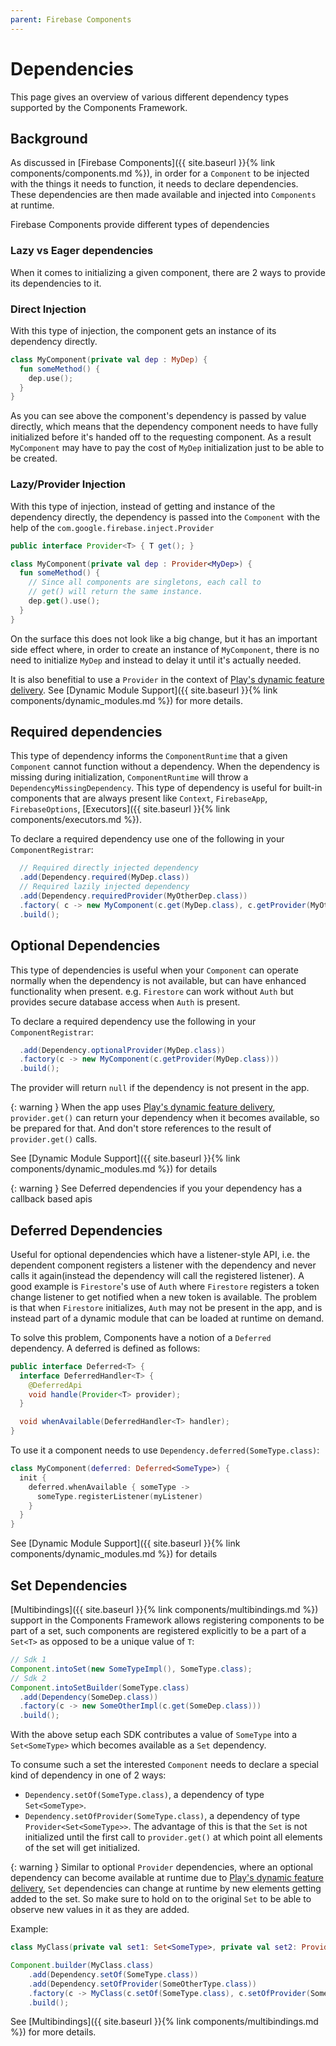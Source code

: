 ```yaml
---
parent: Firebase Components
---
```


# Dependencies

This page gives an overview of various different dependency types supported by the Components Framework.

## Background

As discussed in [Firebase Components]({{ site.baseurl }}{% link components/components.md %}), in order
for a `Component` to be injected with the things it needs to function, it needs to declare dependencies.
These dependencies are then made available and injected into `Components` at runtime.

Firebase Components provide different types of dependencies

### Lazy vs Eager dependencies

When it comes to initializing a given component, there are 2 ways to provide its dependencies to it.

### Direct Injection

With this type of injection, the component gets an instance of its dependency directly.

```kotlin
class MyComponent(private val dep : MyDep) {
  fun someMethod() {
    dep.use();
  }
}
```

As you can see above the component's dependency is passed by value directly,
which means that the dependency component needs to have fully initialized before
it's handed off to the requesting component. As a result `MyComponent` may have to pay the cost
of `MyDep` initialization just to be able to be created.

### Lazy/Provider Injection

With this type of injection, instead of getting and instance of the dependency directly, the dependency
is passed into the `Component` with the help of the `com.google.firebase.inject.Provider`

```java
public interface Provider<T> { T get(); }
```

```kotlin
class MyComponent(private val dep : Provider<MyDep>) {
  fun someMethod() {
    // Since all components are singletons, each call to
    // get() will return the same instance.
    dep.get().use();
  }
}
```

On the surface this does not look like a big change, but it has an important side effect where,
in order to create an instance of `MyComponent`, there is no need to initialize `MyDep` and instead
to delay it until it's actually needed.

It is also benefitial to use a `Provider` in the context of [Play's dynamic feature delivery](https://developer.android.com/guide/playcore/feature-delivery).
See [Dynamic Module Support]({{ site.baseurl }}{% link components/dynamic_modules.md %}) for more details.

## Required dependencies

This type of dependency informs the `ComponentRuntime` that a given `Component` cannot function without a dependency.
When the dependency is missing during initialization, `ComponentRuntime` will throw a `DependencyMissingDependency`.
This type of dependency is useful for built-in components that are always present like `Context`, `FirebaseApp`,
`FirebaseOptions`, [Executors]({{ site.baseurl }}{% link components/executors.md %}).

To declare a required dependency use one of the following in your `ComponentRegistrar`:

```java
  // Required directly injected dependency
  .add(Dependency.required(MyDep.class))
  // Required lazily injected dependency
  .add(Dependency.requiredProvider(MyOtherDep.class))
  .factory( c -> new MyComponent(c.get(MyDep.class), c.getProvider(MyOtherDep.class)))
  .build();
```

## Optional Dependencies

This type of dependencies is useful when your `Component` can operate normally when the dependency is not
available, but can have enhanced functionality when present. e.g. `Firestore` can work without `Auth` but
provides secure database access when `Auth` is present.

To declare a required dependency use the following in your `ComponentRegistrar`:

```java
  .add(Dependency.optionalProvider(MyDep.class))
  .factory(c -> new MyComponent(c.getProvider(MyDep.class)))
  .build();
```

The provider will return `null` if the dependency is not present in the app.

{: warning }
When the app uses [Play's dynamic feature delivery](https://developer.android.com/guide/playcore/feature-delivery),
`provider.get()` can return your dependency when it becomes available, so be prepared for that.
And don't store references to the result of `provider.get()` calls.

See [Dynamic Module Support]({{ site.baseurl }}{% link components/dynamic_modules.md %}) for details

{: warning }
See Deferred dependencies if you your dependency has a callback based apis

## Deferred Dependencies

Useful for optional dependencies which have a listener-style API, i.e. the dependent component registers a
listener with the dependency and never calls it again(instead the dependency will call the registered listener).
A good example is `Firestore`'s use of `Auth` where `Firestore` registers a token change listener to get
notified when a new token is available. The problem is that when `Firestore` initializes, `Auth` may not be
present in the app, and is instead part of a dynamic module that can be loaded at runtime on demand.

To solve this problem, Components have a notion of a `Deferred` dependency. A deferred is defined as follows:

```java
public interface Deferred<T> {
  interface DeferredHandler<T> {
    @DeferredApi
    void handle(Provider<T> provider);
  }

  void whenAvailable(DeferredHandler<T> handler);
}
```

To use it a component needs to use `Dependency.deferred(SomeType.class)`:

```kotlin
class MyComponent(deferred: Deferred<SomeType>) {
  init {
    deferred.whenAvailable { someType ->
      someType.registerListener(myListener)
    }
  }
}
```

See [Dynamic Module Support]({{ site.baseurl }}{% link components/dynamic_modules.md %}) for details

## Set Dependencies

[Multibindings]({{ site.baseurl }}{% link components/multibindings.md %}) support in the Components Framework allows
registering components to be part of a set, such components are registered explicitly to be a part of a `Set<T>`
as opposed to be a unique value of `T`:

```java
// Sdk 1
Component.intoSet(new SomeTypeImpl(), SomeType.class);
// Sdk 2
Component.intoSetBuilder(SomeType.class)
  .add(Dependency(SomeDep.class))
  .factory(c -> new SomeOtherImpl(c.get(SomeDep.class)))
  .build();
```

With the above setup each SDK contributes a value of `SomeType` into a `Set<SomeType>` which becomes available as a
`Set` dependency.

To consume such a set the interested `Component` needs to declare a special kind of dependency in one of 2 ways:

* `Dependency.setOf(SomeType.class)`, a dependency of type `Set<SomeType>`.
* `Dependency.setOfProvider(SomeType.class)`, a dependency of type `Provider<Set<SomeType>>`. The advantage of this
  is that the `Set` is not initialized until the first call to `provider.get()` at which point all elements of the
  set will get initialized.

{: warning }
Similar to optional `Provider` dependencies, where an optional dependency can become available at runtime due to
[Play's dynamic feature delivery](https://developer.android.com/guide/playcore/feature-delivery),
`Set` dependencies can change at runtime by new elements getting added to the set.
So make sure to hold on to the original `Set` to be able to observe new values in it as they are added.

Example:

```kotlin
class MyClass(private val set1: Set<SomeType>, private val set2: Provider<Set<SomeOtherType>>)
```

```java
Component.builder(MyClass.class)
    .add(Dependency.setOf(SomeType.class))
    .add(Dependency.setOfProvider(SomeOtherType.class))
    .factory(c -> MyClass(c.setOf(SomeType.class), c.setOfProvider(SomeOtherType.class)))
    .build();
```

See [Multibindings]({{ site.baseurl }}{% link components/multibindings.md %}) for more details.
